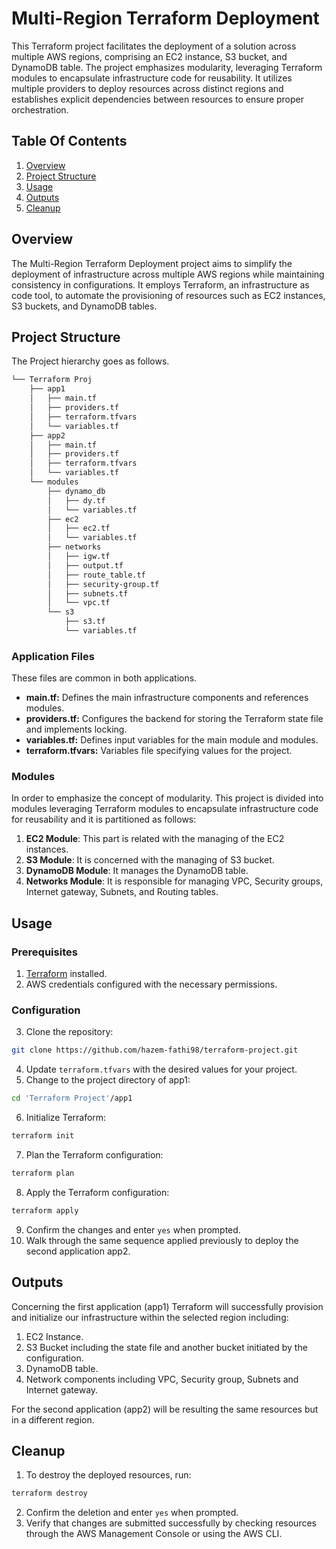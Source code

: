 # Multi-Region Terraform Deployment

This Terraform project facilitates the deployment of a solution across multiple AWS regions, comprising an EC2 instance, S3 bucket, and DynamoDB table. The project emphasizes modularity, leveraging Terraform modules to encapsulate infrastructure code for reusability. It utilizes multiple providers to deploy resources across distinct regions and establishes explicit dependencies between resources to ensure proper orchestration.

## Table Of Contents

1. [Overview](#overview)
2. [Project Structure](#project)
3. [Usage](#usage)
4. [Outputs](#outputs)
5. [Cleanup](#cleanup)

## Overview

The Multi-Region Terraform Deployment project aims to simplify the deployment of infrastructure across multiple AWS regions while maintaining consistency in configurations. It employs Terraform, an infrastructure as code tool, to automate the provisioning of resources such as EC2 instances, S3 buckets, and DynamoDB tables.

## Project Structure

The Project hierarchy goes as follows. 
```bash
└── Terraform Proj
    ├── app1
    │   ├── main.tf
    │   ├── providers.tf
    │   ├── terraform.tfvars
    │   └── variables.tf
    ├── app2
    │   ├── main.tf
    │   ├── providers.tf
    │   ├── terraform.tfvars
    │   └── variables.tf
    └── modules
        ├── dynamo_db
        │   ├── dy.tf
        │   └── variables.tf
        ├── ec2
        │   ├── ec2.tf
        │   └── variables.tf
        ├── networks
        │   ├── igw.tf
        │   ├── output.tf
        │   ├── route_table.tf
        │   ├── security-group.tf
        │   ├── subnets.tf
        │   └── vpc.tf
        └── s3
            ├── s3.tf
            └── variables.tf
```
### Application Files

These files are common in both applications.
- **main.tf:** Defines the main infrastructure components and references modules.
- **providers.tf:** Configures the backend for storing the Terraform state file and implements locking.
- **variables.tf:** Defines input variables for the main module and modules.
- **terraform.tfvars:** Variables file specifying values for the project.

### Modules

In order to emphasize the concept of modularity. This project is divided into modules leveraging Terraform modules to encapsulate infrastructure code for reusability and it is partitioned as follows:
1. **EC2 Module**: This part is related with the managing of the EC2 instances.
2. **S3 Module**: It is concerned with the managing of S3 bucket.
3. **DynamoDB Module**: It manages the DynamoDB table.
4. **Networks Module**: It is responsible for managing VPC, Security groups, Internet
gateway, Subnets, and Routing tables.


## Usage

### Prerequisites

1. [Terraform](https://www.terraform.io/) installed.
2. AWS credentials configured with the necessary permissions.

### Configuration
3. Clone the repository:
```bash
git clone https://github.com/hazem-fathi98/terraform-project.git
```
4. Update `terraform.tfvars` with the desired values for your project.
5. Change to the project directory of app1:
```bash
cd 'Terraform Project'/app1
```
6. Initialize Terraform:
```bash
terraform init
```
7. Plan the Terraform configuration:
```bash
terraform plan
```
8. Apply the Terraform configuration:
```bash
terraform apply
```
9. Confirm the changes and enter `yes` when prompted.
10. Walk through the same sequence applied previously to deploy the second application app2.



## Outputs

Concerning the first application (app1) Terraform will successfully provision and initialize our infrastructure within the selected region including:
1. EC2 Instance.
2. S3 Bucket including the state file and another bucket initiated by the configuration.
3. DynamoDB table.
4. Network components including VPC, Security group, Subnets and Internet gateway.

For the second application (app2) will be resulting the same resources but in a different region.

## Cleanup

1. To destroy the deployed resources, run:
```bash
terraform destroy
```
2. Confirm the deletion and enter `yes` when prompted.
3. Verify that changes are submitted successfully by checking resources through the AWS Management Console or using the AWS CLI.

